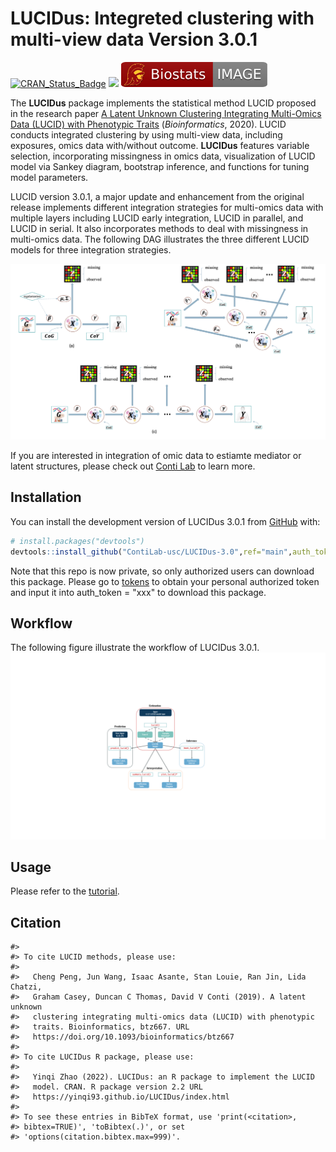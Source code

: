 
# LUCIDus: Integreted clustering with multi-view data Version 3.0.1

<!-- badges: start -->
[![CRAN_Status_Badge](http://www.r-pkg.org/badges/version/LUCIDus?color=green)](https://cran.r-project.org/package=LUCIDus)
![](https://cranlogs.r-pkg.org/badges/grand-total/LUCIDus?color=blue)
[![](https://raw.githubusercontent.com/USCbiostats/badges/master/tommy-image-badge.svg)](https://image.usc.edu)
<!-- badges: end -->



The **LUCIDus** package implements the statistical method LUCID proposed in the research paper [A Latent Unknown Clustering Integrating
Multi-Omics Data (LUCID) with Phenotypic Traits](https://doi.org/10.1093/bioinformatics/btz667)
(*Bioinformatics*, 2020). LUCID conducts integrated clustering by using multi-view data, including exposures, omics data with/without outcome. **LUCIDus** features variable selection, incorporating missingness in omics data, visualization of LUCID model via Sankey diagram, bootstrap inference, and functions for tuning model parameters.

LUCID version 3.0.1, a major update and enhancement from the original release implements different integration strategies for multi-omics data with multiple layers including LUCID early integration, LUCID in parallel, and LUCID in serial. It also incorporates methods to deal with missingness in multi-omics data. The following DAG illustrates the three different LUCID models for three integration strategies.

![plot](./figure/fig1.png)

If you are interested in integration of omic data to estiamte mediator or latent structures, please check out [Conti
Lab](https://contilab.usc.edu/about/) to learn more.



## Installation

You can install the development version of LUCIDus 3.0.1 from [GitHub](https://github.com/) with:

``` r
# install.packages("devtools")
devtools::install_github("ContiLab-usc/LUCIDus-3.0",ref="main",auth_token = "xxx")
```
Note that this repo is now private, so only authorized users can download this package. Please go to [tokens](https://github.com/settings/tokens) to obtain your personal authorized token and input it into auth_token = "xxx" to download this package.

## Workflow
The following figure illustrate the workflow of LUCIDus 3.0.1.
![plot](./figure/fig2.png)


## Usage

Please refer to the
[tutorial](https://USCbiostats.github.io/LUCIDus/articles/LUCIDus.html).

## Citation

    #> 
    #> To cite LUCID methods, please use:
    #> 
    #>   Cheng Peng, Jun Wang, Isaac Asante, Stan Louie, Ran Jin, Lida Chatzi,
    #>   Graham Casey, Duncan C Thomas, David V Conti (2019). A latent unknown
    #>   clustering integrating multi-omics data (LUCID) with phenotypic
    #>   traits. Bioinformatics, btz667. URL
    #>   https://doi.org/10.1093/bioinformatics/btz667
    #> 
    #> To cite LUCIDus R package, please use:
    #> 
    #>   Yinqi Zhao (2022). LUCIDus: an R package to implement the LUCID
    #>   model. CRAN. R package version 2.2 URL
    #>   https://yinqi93.github.io/LUCIDus/index.html
    #> 
    #> To see these entries in BibTeX format, use 'print(<citation>,
    #> bibtex=TRUE)', 'toBibtex(.)', or set
    #> 'options(citation.bibtex.max=999)'.


